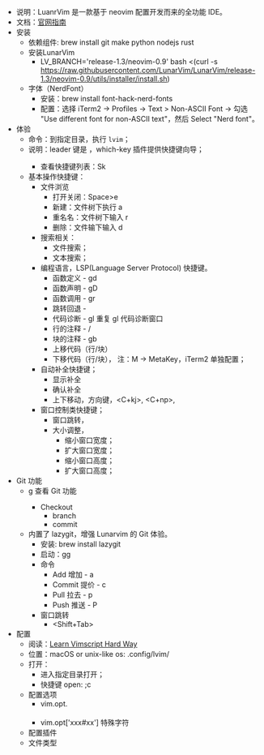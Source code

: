 
- 说明：LuanrVim 是一款基于 neovim 配置开发而来的全功能 IDE。
- 文档：[官网指南](https://www.lunarvim.org/docs/installation)
- 安装
  - 依赖组件: brew install git make python nodejs rust
  - 安装LunarVim
    - LV_BRANCH='release-1.3/neovim-0.9' bash <(curl -s https://raw.githubusercontent.com/LunarVim/LunarVim/release-1.3/neovim-0.9/utils/installer/install.sh)
  - 字体（NerdFont）
    - 安装：brew install font-hack-nerd-fonts
    - 配置：选择 iTerm2 -> Profiles -> Text > Non-ASCII Font ->  勾选 "Use different font for non-ASCII text"，然后 Select "Nerd font"。
- 体验
  - 命令：到指定目录，执行 `lvim`；
  - 说明：leader 键是 <space>，which-key 插件提供快捷键向导；
    - 查看快捷键列表：<Space>Sk
  - 基本操作快捷键：
    - 文件浏览
      - 打开关闭：Space>e
      - 新建：文件树下执行 a
      - 重名名：文件树下输入 r
      - 删除：文件输下输入 d
    - 搜索相关：
      - 文件搜索；
      - 文本搜索；
    - 编程语言，LSP(Language Server Protocol) 快捷键。
      - 函数定义 - gd
      - 函数声明 - gD
      - 函数调用 - gr
      - 跳转回退 - <C-o>
      - 代码诊断 - gl 重复 gl 代码诊断窗口
      - 行的注释 - <Space>/
      - 块的注释 - gb
      - 上移代码（行/块）<M-k> 
      - 下移代码（行/块）<M-j>， 注：M -> MetaKey，iTerm2 单独配置；
    - 自动补全快捷键；
      - 显示补全 <C-space>
      - 确认补全 <CR> <C-y>
      - 上下移动，方向键，<C+kj>, <C+np>, <Tab>
    - 窗口控制类快捷键；
      - 窗口跳转，<C-hjkl>
      - 大小调整，
        - <A-Left> 缩小窗口宽度；
        - <A-Right> 扩大窗口宽度；
        - <A-Up> 缩小窗口高度；
        - <A-Right> 扩大窗口高度；
- Git 功能
  - <Space>g 查看 Git 功能
    - Checkout
      - branch
      - commit
  - 内置了 lazygit，增强 Lunarvim 的 Git 体验。
    - 安装: brew install lazygit
    - 启动：<Space>gg
    - 命令
      - Add 增加 - a
      - Commit 提价 - c
      - Pull 拉去 - p
      - Push 推送 - P
    - 窗口跳转
      - <Tab> <Shift+Tab>
- 配置
  - 阅读：[Learn Vimscript Hard Way](https://learnvimscriptthehardway.stevelosh.com/)
  - 位置：macOS or unix-like os: .config/lvim/
  - 打开：
    - 进入指定目录打开；
    - 快捷键 open: <Space>;c
  - 配置选项
    - vim.opt.<option>
    - vim.opt['xxx#xx'] 特殊字符
  - 配置插件
  - 文件类型

